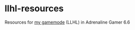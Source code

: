 # llhl-resources
 Resources for [my gamemode](https://github.com/FlyingCat-X/llhl) (LLHL) in Adrenaline Gamer 6.6
